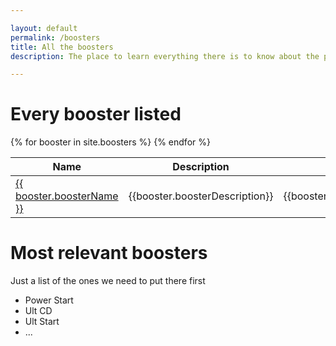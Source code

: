 ```yaml
---

layout: default
permalink: /boosters
title: All the boosters
description: The place to learn everything there is to know about the powerful boosters you can find and use in Botworld Adventure!

---
```


# Every booster listed

<table>
  <thead>
    <tr>
      <th>Name</th>
      <th>Description</th>
      <th>Opinion</th>
    </tr>
  </thead>
  <tbody>
    {% for booster in site.boosters %}
    <tr>
      <td class="rarity_{{booster.boosterRarity}}"><a href="{{ site.baseurl }}{{ booster.url }}"> {{ booster.boosterName }} </a></td>
      <td>{{booster.boosterDescription}}</td>
      <td>{{booster.boosterOpinion}}</td>
    </tr>
    {% endfor %}

  </tbody>
</table>

<div markdown="1" class=" ghcms ghcms-main">

# Most relevant boosters

Just a list of the ones we need to put there first

- Power Start
- Ult CD
- Ult Start
- ...

</div>
